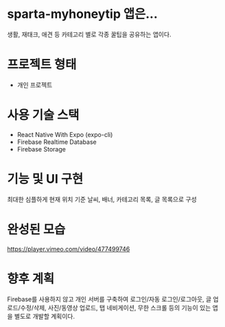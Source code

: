 # sparta-myhoneytip 앱은...
생활, 재태크, 애견 등 카테고리 별로 각종 꿀팁을 공유하는 앱이다.

# 프로젝트 형태
- 개인 프로젝트

# 사용 기술 스택
- React Native With Expo (expo-cli)
- Firebase Realtime Database
- Firebase Storage

# 기능 및 UI 구현
최대한 심플하게 현재 위치 기준 날씨, 배너, 카테고리 목록, 글 목록으로 구성

# 완성된 모습
https://player.vimeo.com/video/477499746

# 향후 계획
Firebase를 사용하지 않고 개인 서버를 구축하여 로그인/자동 로그인/로그아웃, 글 업로드/수정/삭제, 사진/동영상 업로드, 탭 네비게이션, 무한 스크롤 등의 기능이 있는 앱을 별도로 개발할 계획이다.
